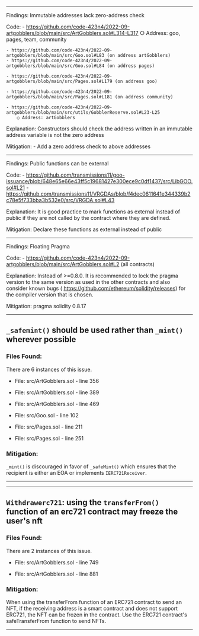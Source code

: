 ----

Findings: Immutable addresses lack zero-address check

Code:
	- https://github.com/code-423n4/2022-09-artgobblers/blob/main/src/ArtGobblers.sol#L314-L317
		○ Address: goo, pages, team, community

	- https://github.com/code-423n4/2022-09-artgobblers/blob/main/src/Goo.sol#L83 (on address artGobblers)
	- https://github.com/code-423n4/2022-09-artgobblers/blob/main/src/Goo.sol#L84 (on address pages)

	- https://github.com/code-423n4/2022-09-artgobblers/blob/main/src/Pages.sol#L179 (on address goo)

	- https://github.com/code-423n4/2022-09-artgobblers/blob/main/src/Pages.sol#L181 (on address community)

	- https://github.com/code-423n4/2022-09-artgobblers/blob/main/src/utils/GobblerReserve.sol#L23-L25 
		○ Address: artGobblers

Explanation: Constructors should check the address written in an immutable address variable is not the zero address

Mitigation:
	- Add a zero address check to above addresses

----

Findings: Public functions can be external

Code:
	- https://github.com/transmissions11/goo-issuance/blob/648e65e66e43ff5c19681427e300ece9c0df1437/src/LibGOO.sol#L21
	- https://github.com/transmissions11/VRGDAs/blob/f4dec0611641e344339b2c78e5f733bba3b532e0/src/VRGDA.sol#L43

Explanation: It is good practice to mark functions as external instead of public if they are not called by the contract where they are defined.

Mitigation: Declare these functions as external instead of public

----

Findings: Floating Pragma

Code: 
	- https://github.com/code-423n4/2022-09-artgobblers/blob/main/src/ArtGobblers.sol#L2
(all contracts)

Explanation: Instead of >=0.8.0. It is recommended to lock the pragma version to the same version as used in the other contracts and also consider known bugs ( https://github.com/ethereum/solidity/releases) for the compiler version that is chosen.

Mitigation: pragma solidity 0.8.17

--- 

 ## `_safemint()` should be used rather than `_mint()` wherever possible 

 ### Files Found: 

 There are 6 instances of this issue. 

- File: src/ArtGobblers.sol - line 356 

- File: src/ArtGobblers.sol - line 389 

- File: src/ArtGobblers.sol - line 469 

- File: src/Goo.sol - line 102 

- File: src/Pages.sol - line 211 

- File: src/Pages.sol - line 251 

 ### Mitigation: 

 `_mint()` is discouraged in favor of `_safeMint()` which ensures that the recipient is either an EOA or implements `IERC721Receiver`. 

 --- 

 --- 

 ## `Withdrawerc721`: using the `transferFrom()` function of an erc721 contract may freeze the user's nft 

 ### Files Found: 

 There are 2 instances of this issue. 

- File: src/ArtGobblers.sol - line 749 

- File: src/ArtGobblers.sol - line 881 


 ### Mitigation: 

 When using the transferFrom function of an ERC721 contract to send an NFT, if the receiving address is a smart contract and does not support ERC721, the NFT can be frozen in the contract. Use the ERC721 contract's safeTransferFrom function to send NFTs. 

 --- 
